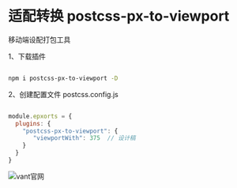 # 适配转换 postcss-px-to-viewport

移动端设配打包工具

1、下载插件

```sh

npm i postcss-px-to-viewport -D

```

2、创建配置文件 postcss.config.js

```js

module.epxorts = {
  plugins: {
    "postcss-px-to-viewport": {
       "viewportWith": 375  // 设计稿
    }
  }
}

```

![vant官网](https://vant-contrib.gitee.io/vant/#/zh-CN/home)

